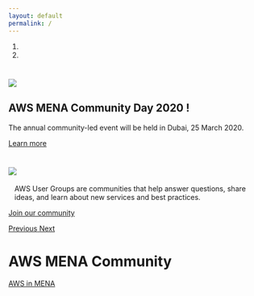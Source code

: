 ```yaml
---
layout: default
permalink: /
---
```


<!-- <div id="carousel-index" class="carousel slide" data-ride="carousel"> -->
<div id="carousel-index" class="carousel slide">
  <ol class="carousel-indicators">
    <li data-target="#carousel-index" data-slide-to="0" class="active"></li>
    <li data-target="#carousel-index" data-slide-to="1"></li>
  </ol>
  <div class="carousel-inner">
     <div class="carousel-item communityday active">	    
        <div class="container">	
          <div class="carousel-caption text-center">	
            <h1><img src="/content/img/aws-mena-community-day.png" id="communityday-logo" /></h1>	
            <h2 class="mt-4">AWS MENA Community Day 2020 !</h2>	
            <p>The annual community-led event will be held in Dubai, 25 March 2020.</p>	
            <p class="mt-4"><a class="btn btn-lg btn-primary" href="/" role="button">Learn more</a></p>	
          </div>	
        </div>	
      </div>	
    <div class="carousel-item usergroups">
      <div class="container">
        <div class="carousel-caption text-center">
          <h1><img src="/content/img/usergroups-members.png" id="usergroups-members" /></h1>
          <p><div style="max-width: 480px; margin-left: auto; margin-right: auto;">AWS User Groups are communities that help answer questions, share ideas, and learn about new services and best practices.</div></p>
          <p><a class="btn btn-lg btn-primary" href="/" role="button">Join our community</a></p>
        </div>
      </div>
    </div>
  </div>
  <a class="carousel-control-prev" href="#carousel-index" role="button" data-slide="prev">
    <span class="carousel-control-prev-icon" aria-hidden="true"></span>
    <span class="sr-only">Previous</span>
  </a>
  <a class="carousel-control-next" href="#carousel-index" role="button" data-slide="next">
    <span class="carousel-control-next-icon" aria-hidden="true"></span>
    <span class="sr-only">Next</span>
  </a>
</div>

<div class="container">
  <h1>AWS MENA Community</h1>
  <p><a href="https://aws.amazon.com/developer/community/usergroups/middle-east/">AWS in MENA</a></p>
</div>
